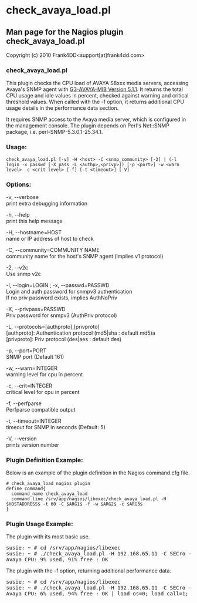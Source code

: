# check_avaya_load.pl

## Man page for the Nagios plugin check_avaya_load.pl

Copyright (c) 2010 Frank4DD<support[at]frank4dd.com>

### check_avaya_load.pl

This plugin checks the CPU load of AVAYA S8xxx media servers, accessing Avaya's SNMP agent with [G3-AVAYA-MIB Version 5.1.1](avaya/g3mib.asn1). It returns the total CPU usage and idle values in percent, checked against warning and critical threshold values. When called with the -f option, it returns additional CPU usage details in the performance data section.

It requires SNMP access to the Avaya media server, which is configured in the management console. The plugin depends on Perl's Net::SNMP package, i.e. perl-SNMP-5.3.0.1-25.34.1.

### Usage:

`check_avaya_load.pl [-v] -H <host> -C <snmp_community> [-2] | (-l login -x passwd [-X pass -L <authp>,<privp>]) [-p <port>] -w <warn level> -c <crit level> [-f] [-t <timeout>] [-V]`

### Options:

-v, --verbose<br>
      print extra debugging information

-h, --help<br>
      print this help message

-H, --hostname=HOST<br>
      name or IP address of host to check

-C, --community=COMMUNITY NAME<br>
      community name for the host's SNMP agent (implies v1 protocol)

-2, --v2c<br>
      Use snmp v2c

-l, --login=LOGIN ; -x, --passwd=PASSWD<br>
      Login and auth password for snmpv3 authentication<br>
      If no priv password exists, implies AuthNoPriv

-X, --privpass=PASSWD<br>
      Priv password for snmpv3 (AuthPriv protocol)

-L, --protocols=[authproto],[privproto]<br>
      [authproto]: Authentication protocol (md5|sha : default md5)a<br>
      [privproto]: Priv protocol (des|aes : default des)

-p, --port=PORT<br>
      SNMP port (Default 161)

-w, --warn=INTEGER<br>
      warning level for cpu in percent

-c, --crit=INTEGER<br>
      critical level for cpu in percent

-f, --perfparse<br>
      Perfparse compatible output

-t, --timeout=INTEGER<br>
      timeout for SNMP in seconds (Default: 5)

-V, --version<br>
      prints version number

### Plugin Definition Example:

Below is an example of the plugin definition in the Nagios command.cfg file.

```
# check_avaya_load nagios plugin
define command{
  command_name check_avaya_load
  command_line /srv/app/nagios/libexec/check_avaya_load.pl -H $HOSTADDRESS$ -t 60 -C $ARG1$ -f -w $ARG2$ -c $ARG3$
}
```

### Plugin Usage Example:

The plugin with its most basic use.

<pre class="code">susie: ~ # cd /srv/app/nagios/libexec
susie: ~ # ./check_avaya_load.pl -H 192.168.65.11 -C SECro -w 75 -c 95
Avaya CPU: 9% used, 91% free : OK</pre>

The plugin with the -f option, returning additional performance data.

<pre class="code">susie: ~ # cd /srv/app/nagios/libexec
susie: ~ # ./check_avaya_load.pl -H 192.168.65.11 -C SECro -w 75 -c 95 -f
Avaya CPU: 6% used, 94% free : OK | load_os=0; load_call=1; load_mgt=5; load_idle=94;</pre>
